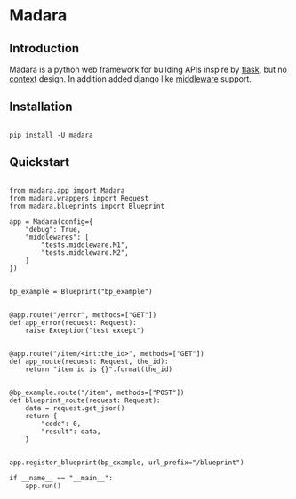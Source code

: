 # Madara

## Introduction

Madara is a python web framework for building APIs inspire by [flask](https://github.com/pallets/flask), but no [context](https://flask.palletsprojects.com/en/1.1.x/appcontext/) design. In addition added django like [middleware](https://docs.djangoproject.com/en/3.1/topics/http/middleware/) support.

## Installation

```

pip install -U madara

```

## Quickstart

```

from madara.app import Madara
from madara.wrappers import Request
from madara.blueprints import Blueprint

app = Madara(config={
    "debug": True,
    "middlewares": [
        "tests.middleware.M1",
        "tests.middleware.M2",
    ]
})


bp_example = Blueprint("bp_example")


@app.route("/error", methods=["GET"])
def app_error(request: Request):
    raise Exception("test except")


@app.route("/item/<int:the_id>", methods=["GET"])
def app_route(request: Request, the_id):
    return "item id is {}".format(the_id)


@bp_example.route("/item", methods=["POST"])
def blueprint_route(request: Request):
    data = request.get_json()
    return {
        "code": 0,
        "result": data,
    }


app.register_blueprint(bp_example, url_prefix="/blueprint")

if __name__ == "__main__":
    app.run()

```